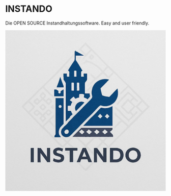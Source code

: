 # INSTANDO

Die OPEN SOURCE Instandhaltungssoftware.
Easy and user friendly.

![Alt text](img/logo.png)
#
